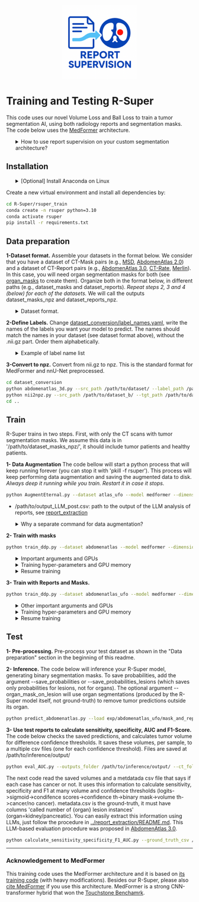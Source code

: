 <div align="center">
  <img src="../documents/logo.png" alt="logo" width="200" />
</div>

# Training and Testing R-Super
This code uses our novel Volume Loss and Ball Loss to train a tumor segmentation AI, using both radiology reports and segmentation masks. The code below uses the [MedFormer](https://github.com/yhygao/CBIM-Medical-Image-Segmentation) architecture. 

<details>
<summary style="margin-left: 25px;">How to use report supervision on your custom segmentation architecture?</summary>
<div style="margin-left: 25px;">

The core of R-Super is its new report supervision loss functions: the Ball Loss and the Volume Loss. To use R-Super with your own architecture, you have 2 options:
1) Just copy our loss functions to your own code. They are at: [rsuper_train/training/losses_foundation.py](rsuper_train/training/losses_foundation.py). The Volume Loss is the function volume_loss_basic, and the Ball Loss is the function ball_loss. To use the losses, first use LLMs to read reports and create organ masks (steps 1 and 2 below). You will also need to prepare your dataset to send these organ masks and report information to the losses (see [rsuper_train/training/dataset/dim3/dataset_abdomenatlas_UFO.py](rsuper_train/training/dataset/dim3/dataset_abdomenatlas_UFO.py)).
2) **Alternativelly, it may be easier to add your architecture to our code.** To do so, just substitute 'class MedFormer(nn.Module)' in [rsuper_train/model/dim3/medformer.py](rsuper_train/model/dim3/medformer.py) by your own architecture. Just format the output of your architecture like we do (check the function prepare_return). After substituting your architecture in our code, just run the steps below to train it with report supervision.
</details>

## Installation

<details>
<summary style="margin-left: 25px;">[Optional] Install Anaconda on Linux</summary>
<div style="margin-left: 25px;">
    
```bash
wget https://repo.anaconda.com/archive/Anaconda3-2024.06-1-Linux-x86_64.sh
bash Anaconda3-2024.06-1-Linux-x86_64.sh -b -p ./anaconda3
./anaconda3/bin/conda init
source ~/.bashrc
```
</div>
</details>

Create a new virtual environment and install all dependencies by:
```bash
cd R-Super/rsuper_train
conda create -n rsuper python=3.10
conda activate rsuper
pip install -r requirements.txt
```


## Data preparation


**1-Dataset format.** Assemble your datasets in the format below. We consider that you have a dataset of CT-Mask pairs (e.g., [MSD](http://medicaldecathlon.com), [AbdomenAtlas 2.0](https://github.com/MrGiovanni/RadGPT/)) and a dataset of CT-Report pairs (e.g., [AbdomenAtlas 3.0](https://github.com/MrGiovanni/RadGPT/), [CT-Rate](https://huggingface.co/datasets/ibrahimhamamci/CT-RATE), [Merlin](https://stanfordaimi.azurewebsites.net/datasets/60b9c7ff-877b-48ce-96c3-0194c8205c40)). In this case, you will need organ segmentation masks for both (see [organ_masks](../organ_masks/README.md) to create them). Organize both in the format below, in different paths (e.g., dataset_masks and dataset_reports). *Repeat steps 2, 3 and 4 (below) for each of the datasets.* We will call the outputs dataset_masks_npz and dataset_reports_npz.

<details>
<summary style="margin-left: 25px;">Dataset format.</summary>
<div style="margin-left: 25px;">

```
/path/to/dataset/
├── BDMAP_0000001
|    ├── ct.nii.gz
│    └── segmentations
│          ├── liver_tumor.nii.gz
│          ├── kidney_tumor.nii.gz
│          ├── pancreas_tumor.nii.gz
│          ├── aorta.nii.gz
│          ├── gall_bladder.nii.gz
│          ├── kidney_left.nii.gz
│          ├── kidney_right.nii.gz
│          ├── liver.nii.gz
│          ├── pancreas.nii.gz
│          └──...
├── BDMAP_0000002
|    ├── ct.nii.gz
│    └── segmentations
│          ├── liver_tumor.nii.gz
│          ├── kidney_tumor.nii.gz
│          ├── pancreas_tumor.nii.gz
│          ├── aorta.nii.gz
│          ├── gall_bladder.nii.gz
│          ├── kidney_left.nii.gz
│          ├── kidney_right.nii.gz
│          ├── liver.nii.gz
│          ├── pancreas.nii.gz
│          └──...
...
```
</div>
</details>




**2-Define Labels.** Change [dataset_conversion/label_names.yaml](dataset_conversion/label_names.yaml), write the names of the labels you want your model to predict. The names should match the names in your dataset (see dataset format above), without the .nii.gz part. Order them alphabetically.
<details>
<summary style="margin-left: 25px;">Example of label name list</summary>
<div style="margin-left: 25px;">

```yaml
- adrenal_gland_left
- adrenal_gland_right
- aorta
- bladder
- celiac_trunk
- colon
- common_bile_duct
- duodenum
- esophagus
- femur_left
- femur_right
- gall_bladder
- hepatic_vessel
- intestine
- kidney_left
- kidney_lesion
- kidney_right
- liver
- liver_lesion
- liver_segment_1
- liver_segment_2
- liver_segment_3
- liver_segment_4
- liver_segment_5
- liver_segment_6
- liver_segment_7
- liver_segment_8
- lung_left
- lung_right
- pancreas
- pancreas_body
- pancreas_head
- pancreas_tail
- pancreatic_lesion
- portal_vein_and_splenic_vein
- postcava
- prostate
- rectum
- spleen
- stomach
- superior_mesenteric_artery
- veins
```

Include the tumors you want to predict in the format: {organ}_lesion. E.g., kidney_lesion. For pancreas, name it pancreatic_lesion.
</div>
</details>

**3-Convert to npz.** Convert from nii.gz to npz. This is the standard format for MedFormer and nnU-Net preprocessed.
```bash
cd dataset_conversion
python abdomenatlas_3d.py --src_path /path/to/dataset/ --label_path /path/to/dataset/ --tgt_path /path/to/dataset_b/ --workers 16
python nii2npz.py --src_path /path/to/dataset_b/ --tgt_path /path/to/dataset_npz/
cd ..
```




## Train

R-Super trains in two steps. First, with only the CT scans with tumor segmentation masks. We assume this data is in '/path/to/dataset_masks_npz/', it should include tumor patients and healthy patients.

**1- Data Augmentation**
The code bellow will start a python process that will keep running forever (you can stop it with 'pkill -f rsuper'). This process will keep performing data augmentation and saving the augmented data to disk. *Always deep it running while you train. Restart it in case it stops.*

```bash
python AugmentEternal.py --dataset atlas_ufo --model medformer --dimension 3d --batch_size 2 --crop_on_tumor --workers_overwrite 4 --save_destination /path/to/augmented_dataset_masks_and_reports/ --dataset_path /path/to/dataset_masks_npz/ --UFO_root /path/to/dataset_reports_npz/  --reports /path/to/output_LLM_post.csv &
```

- /path/to/output_LLM_post.csv: path to the output of the LLM analysis of reports, see [report_extraction](../report_extraction/README.md)

<details>
<summary style="margin-left: 25px;">Why a separate command for data augmentation?</summary>
<div style="margin-left: 25px;">
Data augmentation can be a major speed bottleneck when training MedFormer. Thus, we perform data augmentation using a command that is separated from the training command. It will be eternally cropping the CTs and labels, and saving the results to disk. This is a CPU-only operation, so I suggest using a CPU server for it. Our training code has an argument called --load_augmented. If it is set (suggested), the code will read the saved crops and do only fast augmentation (e.g., contrast and noise), making training much faster.
</details>


**2- Train with masks**
```bash
python train_ddp.py --dataset abdomenatlas --model medformer --dimension 3d --batch_size 2 --unique_name mask_only_model_name --crop_on_tumor --gpu '0' --workers 4 --load_augmented --save_destination /path/to/augmented_dataset_masks_and_reports/ --data_root /path/to/dataset_masks_npz/ --epochs 100 --lr 0.001 --dist_url tcp://127.0.0.1:8001 --report_volume_loss_basic 0
```

<details>
<summary style="margin-left: 25px;">Important arguments and GPUs</summary>
<div style="margin-left: 25px;">

- dataset: set to abdomenatlas for training with CT-Mask pairs. This argument is used to select the PyTorch Dataset. It will use the dataset in data_root and save_destination, not the AbdomenAtlas dataset
- model: the architecture to be used. We use medformer (other options are not implemented yet). You can implement your own architecture by changing the 'class MedFormer(nn.Module)' in [model/dim3/medformer.py](model/dim3/medformer.py).
- batch_size: batch size per gpu
- unique_name: name used when saving your checkpoint. Find the saved checkpoint at exp/abdomenatlas/mask_only_model_name
- gpu: list of GPUs to be used. '0,1' will use 2 gpus, 0 and 1. We use DDP.
- load_augmented: if set, we load from augmented data from save_destination and make training faster. If not, we load non-augmented data from data_root, and augment it before sending to the AI, making training slower.
- data_root: path to the npz dataset, not augmented. If you set load_augmented, this path will be used as a fallblack, to load cases not yet agumented.
- save_destination: path to augmented dataset.
- lr: Initial learning rate, we decay it.
- dist_url: used for DDP. You need to change the final 4 numbers if you get a port error.
- report_volume_loss_basic: weight for our report-based losses (volume and ball losses). If 0, they are deactivated (training with masks only).


</details>

<details>
<summary style="margin-left: 25px;">Training hyper-parameters and GPU memory</summary>
<div style="margin-left: 25px;">
The training details, e.g. model hyper-parameters, training epochs, learning rate, optimizer, data augmentation, etc., can be altered in [config/abdomenatlas_ufo/medformer_3d.yaml](config/abdomenatlas_ufo/medformer_3d.yaml). You can try your own config or use the default one. We used the default, set in the MedFormer paper. If you are having problems with GPU memory, reduce training_size (the input patch size). You can try [96, 96, 96] or [64, 64, 64]. Arguments you pass to the train_ddp.py script (e.g., lr) will overwrite the values in the config file.
</details>

<details>
<summary style="margin-left: 25px;">Resume training</summary>
<div style="margin-left: 25px;">
To continue training from an interrupted run, add:  --resume --load exp/abdomenatlas/mask_only_model_name/fold_0_latest.pth
</details>



**3- Train with Reports and Masks.**

```bash
python train_ddp.py --dataset abdomenatlas_ufo --model medformer --dimension 3d --batch_size 2 --unique_name mask_and_report_model_name  --crop_on_tumor --gpu '0' --workers 2 --load_augmented  --pretrain --pretrained exp/abdomenatlas/mask_only_model_name/fold_0_latest.pth --loss ball_dice_last --dist_url tcp://127.0.0.1:8002 --report_volume_loss_basic 0.1  --save_destination /path/to/augmented_dataset_masks_and_reports/ --data_root /path/to/dataset_masks_npz/ --UFO_root /path/to/dataset_reports_npz/ --epochs 100 --lr 0.0001 --reports /path/to/output_LLM_post.csv
```


<details>
<summary style="margin-left: 25px;"> Other important arguments and GPUs</summary>
<div style="margin-left: 25px;">

- /path/to/output_LLM_post.csv: path to the output of the LLM analysis of reports, see [report_extraction](../report_extraction/README.md)
- dataset: set to abdomenatlas for training with CT-Mask pairs. This argument is used to select the PyTorch Dataset. It will use the dataset in data_root and save_destination, not the AbdomenAtlas dataset
- model: the architecture to be used. We use medformer (other options are not implemented yet). You can implement your own architecture by changing the 'class MedFormer(nn.Module)' in [model/dim3/medformer.py](model/dim3/medformer.py). Just format the output of your architecture like we do (check the function prepare_return)
- batch_size: batch size per gpu
- unique_name: name used when saving your checkpoint. Find the saved checkpoint at exp/abdomenatlas/mask_only_model_name
- gpu: list of GPUs to be used. '0,1' will use 2 gpus, 0 and 1. We use DDP.
- load_augmented: if set, we load from augmented data from save_destination and make training faster. If not, we load non-augmented data from data_root, and augment it before sending to the AI, making training slower.
- data_root: path to the npz CT-Mask dataset, not augmented. If you set load_augmented, this path will be used as a fallblack, to load cases not yet agumented.
- UFO_root: path to the npz CT-Report dataset, not augmented. If you set load_augmented, this path will be used as a fallblack, to load cases not yet agumented.
- pretrain: loads a model already trained. We use this to load the model we just trained with masks only
- pretrained: path to the trained model to be loaded. Set to the save path of the model we just trained with masks only
- loss: defines the report-based losses that will be used. To follow the paper, set ball_dice_last to use the volume loss as deep supervision, and the ball loss as the supervision for the last layer. To use only the volume loss, set to dice.
- save_destination: path to augmented dataset.
- lr: Initial learning rate, we decay it.
- dist_url: used for DDP. You need to change the final 4 numbers if you get a port error.
- report_volume_loss_basic: weight for our report-based losses (volume and ball losses). If 0, they are deactivated (training with masks only).


</details>

<details>
<summary style="margin-left: 25px;">Training hyper-parameters and GPU memory</summary>
<div style="margin-left: 25px;">
The training details, e.g. model hyper-parameters, training epochs, learning rate, optimizer, data augmentation, etc., can be altered in [config/abdomenatlas_ufo/medformer_3d.yaml](config/abdomenatlas_ufo/medformer_3d.yaml). You can try your own config or use the default one. We used the default, set in the MedFormer paper. If you are having problems with GPU memory, reduce training_size (the input patch size). You can try [96, 96, 96] or [64, 64, 64]. Arguments you pass to the train_ddp.py script (e.g., lr) will overwrite the values in the config file.
</details>

<details>
<summary style="margin-left: 25px;">Resume training</summary>
<div style="margin-left: 25px;">
To continue training from an interrupted run, add:  --resume --load exp/abdomenatlas_ufo/mask_and_report_model_name/fold_0_latest.pth
</details>


## Test

**1- Pre-processing.** Pre-process your test dataset as shown in the "Data preparation" section in the beginning of this readme.

**2- Inference.** The code below will inference your R-Super model, generating binary segmentation masks. To save probabilities, add the argument --save_probabilities or --save_probabilities_lesions (which saves only probabilities for lesions, not for organs). The optional argument --organ_mask_on_lesion will use organ segmentations (produced by the R-Super model itself, not ground-truth) to remove tumor predictions outside its organ.

```bash
python predict_abdomenatlas.py --load exp/abdomenatlas_ufo/mask_and_report_model_name/fold_0_latest.pth --img_path /path/to/test/dataset/ --class_list dataset_conversion/label_names.yaml --save_path /path/to/inference/output/ --organ_mask_on_lesion --save_probabilities_lesions
```

**3- Use test reports to calculate sensitivity, specificity, AUC and F1-Score.**
The code below checks the saved predictions, and calculates tumor volume for difference confidence thresholds. It saves these volumes, per sample, to a multiple csv files (one for each confidence threshold). Files are saved at /path/to/inference/output/

```bash
python eval_AUC.py --outputs_folder /path/to/inference/output/ --ct_folder /path/to/test/dataset/
```

The next code read the saved volumes and a metdatada csv file that says if each case has cancer or not. It uses this information to calculate sensitivity, specificity and F1 at many volume and confidence thresholds (logits->sigmoid->condifence scores->confidence th->binary mask->volume th->cancer/no cancer). metadata.csv is the ground-truth, it must have columns 'called number of {organ} lesion instances' (organ=kidney/pancreatic). You can easily extract this information using LLMs, just follow the procedure in [../report_extraction/README.md](../report_extraction/README.md). This LLM-based evaluation procedure was proposed in [AbdomenAtlas 3.0](https://github.com/mrgiovanni/radgpt).

```bash
python calculate_sensitivity_specificity_F1_AUC.py --ground_truth_csv /path/to/metadata.csv --preds_dir /path/to/inference/output/
```

---

### Acknowledgement to MedFormer

This training code uses the MedFormer architecture and it is based on [its training code](https://github.com/yhygao/CBIM-Medical-Image-Segmentation) (with heavy modifications). Besides our R-Super, please also [cite MedFormer](https://github.com/yhygao/CBIM-Medical-Image-Segmentation) if you use this architecture. MedFormer is a strong CNN-transformer hybrid that won the [Touchstone Benchamrk](https://github.com/mrgiovanni/touchstone).
